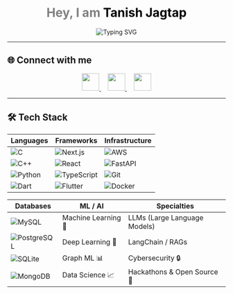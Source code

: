 <h1 align="center">
  <span style="color:grey;">Hey, I am</span> 
  <span style="color:black;" id="name">Tanish Jagtap</span>
</h1>

<p align="center">
  <img src="https://readme-typing-svg.herokuapp.com?font=Fira+Code&pause=1000&color=808080&center=true&vCenter=true&repeat=false&width=600&lines=Hey+I+am+Tanish+Jagtap" alt="Typing SVG" />
</p>

---

## 🌐 Connect with me  

<p align="center">
  <a href="https://www.linkedin.com/in/YOUR_LINKEDIN_ID/" target="_blank">
    <img src="https://cdn.jsdelivr.net/gh/devicons/devicon/icons/linkedin/linkedin-original.svg" width="40" height="40"/>
  </a>
  &nbsp;&nbsp;&nbsp;
  <a href="https://leetcode.com/YOUR_LEETCODE_ID/" target="_blank">
    <img src="https://upload.wikimedia.org/wikipedia/commons/1/19/LeetCode_logo_black.png" width="40" height="40"/>
  </a>
  &nbsp;&nbsp;&nbsp;
  <a href="https://github.com/Tanish-Jagtap" target="_blank">
    <img src="https://cdn.jsdelivr.net/gh/devicons/devicon/icons/github/github-original.svg" width="40" height="40"/>
  </a>
</p>

---

## 🛠️ Tech Stack  

| **Languages**         | **Frameworks**         | **Infrastructure**   |
|------------------------|------------------------|-----------------------|
| ![C](https://img.shields.io/badge/C-00599C?style=flat&logo=c&logoColor=white) | ![Next.js](https://img.shields.io/badge/Next.js-000000?style=flat&logo=nextdotjs&logoColor=white) | ![AWS](https://img.shields.io/badge/AWS-232F3E?style=flat&logo=amazon-aws&logoColor=white) |
| ![C++](https://img.shields.io/badge/C++-00599C?style=flat&logo=c%2B%2B&logoColor=white) | ![React](https://img.shields.io/badge/React-20232A?style=flat&logo=react&logoColor=61DAFB) | ![FastAPI](https://img.shields.io/badge/FastAPI-009688?style=flat&logo=fastapi&logoColor=white) |
| ![Python](https://img.shields.io/badge/Python-3776AB?style=flat&logo=python&logoColor=white) | ![TypeScript](https://img.shields.io/badge/TypeScript-007ACC?style=flat&logo=typescript&logoColor=white) | ![Git](https://img.shields.io/badge/Git-F05032?style=flat&logo=git&logoColor=white) |
| ![Dart](https://img.shields.io/badge/Dart-0175C2?style=flat&logo=dart&logoColor=white) | ![Flutter](https://img.shields.io/badge/Flutter-02569B?style=flat&logo=flutter&logoColor=white) | ![Docker](https://img.shields.io/badge/Docker-2496ED?style=flat&logo=docker&logoColor=white) |

| **Databases**          | **ML / AI**            | **Specialties**       |
|-------------------------|------------------------|-----------------------|
| ![MySQL](https://img.shields.io/badge/MySQL-4479A1?style=flat&logo=mysql&logoColor=white) | Machine Learning 🤖 | LLMs (Large Language Models) |
| ![PostgreSQL](https://img.shields.io/badge/PostgreSQL-336791?style=flat&logo=postgresql&logoColor=white) | Deep Learning 🧠 | LangChain / RAGs |
| ![SQLite](https://img.shields.io/badge/SQLite-003B57?style=flat&logo=sqlite&logoColor=white) | Graph ML 📊 | Cybersecurity 🔒 |
| ![MongoDB](https://img.shields.io/badge/MongoDB-4EA94B?style=flat&logo=mongodb&logoColor=white) | Data Science 📈 | Hackathons & Open Source 🚀 |
